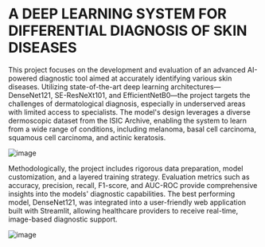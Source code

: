 # A DEEP LEARNING SYSTEM FOR DIFFERENTIAL DIAGNOSIS OF SKIN DISEASES 

This project focuses on the development and evaluation of an advanced AI-powered diagnostic
tool aimed at accurately identifying various skin diseases. Utilizing state-of-the-art deep
learning architectures—DenseNet121, SE-ResNeXt101, and EfficientNetB0—the project
targets the challenges of dermatological diagnosis, especially in underserved areas with
limited access to specialists. The model's design leverages a diverse dermoscopic dataset
from the ISIC Archive, enabling the system to learn from a wide range of conditions,
including melanoma, basal cell carcinoma, squamous cell carcinoma, and actinic keratosis.

<img alt="image" src="https://github.com/user-attachments/assets/31745cf1-2183-4eb5-9b06-09daf9a144df" />


Methodologically, the project includes rigorous data preparation, model customization, and a layered training strategy. Evaluation metrics such as accuracy, precision, recall, F1-score, and AUC-ROC provide comprehensive insights into the models' diagnostic capabilities. The best performing model, DenseNet121, was integrated into a user-friendly web application built with Streamlit, allowing healthcare providers to receive real-time, image-based diagnostic support. 

<img alt="image" src="https://github.com/user-attachments/assets/f9c8665b-0c48-471a-a7c3-8a48ec10c3c2" />


